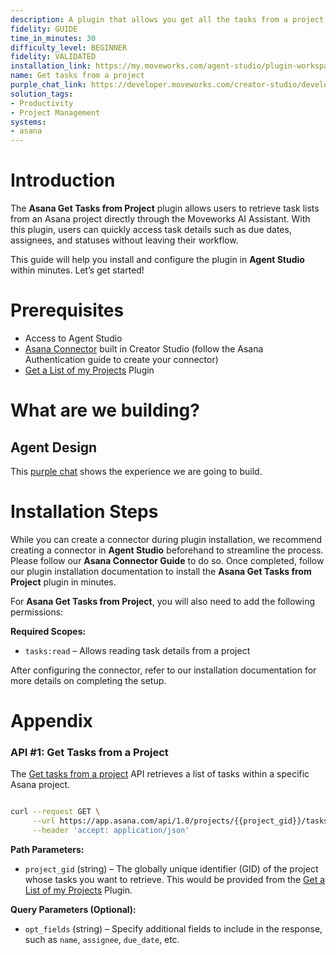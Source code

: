 ```yaml
---
description: A plugin that allows you get all the tasks from a project.
fidelity: GUIDE
time_in_minutes: 30
difficulty_level: BEGINNER
fidelity: VALIDATED
installation_link: https://my.moveworks.com/agent-studio/plugin-workspace/plugins?externalAssetId=d75da91a-6480-4957-9df8-95f9a91ad51d
name: Get tasks from a project
purple_chat_link: https://developer.moveworks.com/creator-studio/developer-tools/purple-chat-builder/?workspace=%7B%22title%22%3A%22My+Workspace%22%2C%22botSettings%22%3A%7B%22name%22%3A%22%22%2C%22imageUrl%22%3A%22%22%7D%2C%22mocks%22%3A%5B%7B%22id%22%3A6438%2C%22title%22%3A%22New+Mock%22%2C%22transcript%22%3A%7B%22settings%22%3A%7B%22colorStyle%22%3A%22LIGHT%22%2C%22startTime%22%3A%2211%3A43+AM%22%2C%22defaultPerson%22%3A%22GWEN%22%2C%22editable%22%3Atrue%2C%22botName%22%3A%22%22%2C%22botImageUrl%22%3A%22%22%7D%2C%22messages%22%3A%5B%7B%22from%22%3A%22USER%22%2C%22text%22%3A%22Show+me+all+tasks+for+the+Moveworks+Project.%22%7D%2C%7B%22from%22%3A%22ANNOTATION%22%2C%22text%22%3A%22Searches+Asana+for+tasks+within+the+%27Moveworks+Project%27%22%7D%2C%7B%22from%22%3A%22BOT%22%2C%22text%22%3A%22Here+are+the+tasks+found+in+Asana+for+the+Moveworks+Project%3A%22%2C%22cards%22%3A%5B%7B%22title%22%3A%22Task+1%3A+Finalize+design+specs%22%2C%22text%22%3A%22Due+Date%3A+2024-12-15%3Cbr%3EStatus%3A+In+Progress%22%7D%2C%7B%22title%22%3A%22Task+2%3A+Update+documentation%22%2C%22text%22%3A%22Due+Date%3A+2024-12-18%3Cbr%3EStatus%3A+Not+Started%22%7D%2C%7B%22title%22%3A%22Task+3%3A+Client+feedback+meeting%22%2C%22text%22%3A%22Due+Date%3A+2024-12-20%3Cbr%3EStatus%3A+Completed%22%7D%5D%7D%5D%7D%7D%5D%7D
solution_tags:
- Productivity
- Project Management
systems:
- asana
---
```

# Introduction

The **Asana Get Tasks from Project** plugin allows users to retrieve task lists from an Asana project directly through the Moveworks AI Assistant. With this plugin, users can quickly access task details such as due dates, assignees, and statuses without leaving their workflow.

This guide will help you install and configure the plugin in **Agent Studio** within minutes. Let’s get started!

# Prerequisites

- Access to Agent Studio
- [Asana Connector](https://developer.moveworks.com/creator-studio/resources/connector?id=asana) built in Creator Studio (follow the Asana Authentication guide to create your connector)
- [Get a List of my Projects](https://developer.moveworks.com/creator-studio/resources/plugin?id=asana-list-projects) Plugin

# What are we building?

## Agent Design

This [purple chat](https://developer.moveworks.com/creator-studio/developer-tools/purple-chat-builder/?workspace=%7B%22title%22%3A%22My+Workspace%22%2C%22botSettings%22%3A%7B%22name%22%3A%22%22%2C%22imageUrl%22%3A%22%22%7D%2C%22mocks%22%3A%5B%7B%22id%22%3A6438%2C%22title%22%3A%22New+Mock%22%2C%22transcript%22%3A%7B%22settings%22%3A%7B%22colorStyle%22%3A%22LIGHT%22%2C%22startTime%22%3A%2211%3A43+AM%22%2C%22defaultPerson%22%3A%22GWEN%22%2C%22editable%22%3Atrue%2C%22botName%22%3A%22%22%2C%22botImageUrl%22%3A%22%22%7D%2C%22messages%22%3A%5B%7B%22from%22%3A%22USER%22%2C%22text%22%3A%22Show+me+all+tasks+for+the+Moveworks+Project.%22%7D%2C%7B%22from%22%3A%22ANNOTATION%22%2C%22text%22%3A%22Searches+Asana+for+tasks+within+the+%27Moveworks+Project%27%22%7D%2C%7B%22from%22%3A%22BOT%22%2C%22text%22%3A%22Here+are+the+tasks+found+in+Asana+for+the+Moveworks+Project%3A%22%2C%22cards%22%3A%5B%7B%22title%22%3A%22Task+1%3A+Finalize+design+specs%22%2C%22text%22%3A%22Due+Date%3A+2024-12-15%3Cbr%3EStatus%3A+In+Progress%22%7D%2C%7B%22title%22%3A%22Task+2%3A+Update+documentation%22%2C%22text%22%3A%22Due+Date%3A+2024-12-18%3Cbr%3EStatus%3A+Not+Started%22%7D%2C%7B%22title%22%3A%22Task+3%3A+Client+feedback+meeting%22%2C%22text%22%3A%22Due+Date%3A+2024-12-20%3Cbr%3EStatus%3A+Completed%22%7D%5D%7D%5D%7D%7D%5D%7D) shows the experience we are going to build.

# Installation Steps

While you can create a connector during plugin installation, we recommend creating a connector in **Agent Studio** beforehand to streamline the process. Please follow our **Asana Connector Guide** to do so. Once completed, follow our plugin installation documentation to install the **Asana Get Tasks from Project** plugin in minutes.

For **Asana Get Tasks from Project**, you will also need to add the following permissions:

**Required Scopes:**

- `tasks:read` – Allows reading task details from a project

After configuring the connector, refer to our installation documentation for more details on completing the setup.

# Appendix

### **API #1: Get Tasks from a Project**

The [Get tasks from a project](https://developers.asana.com/reference/gettasksforproject) API retrieves a list of tasks within a specific Asana project.

```bash

curl --request GET \
     --url https://app.asana.com/api/1.0/projects/{{project_gid}}/tasks \
     --header 'accept: application/json'
```

**Path Parameters:**

- `project_gid` (string) – The globally unique identifier (GID) of the project whose tasks you want to retrieve. This would be provided from the [Get a List of my Projects](https://developer.moveworks.com/creator-studio/resources/plugin?id=asana-list-projects) Plugin.

**Query Parameters (Optional):**

- `opt_fields` (string) – Specify additional fields to include in the response, such as `name`, `assignee`, `due_date`, etc.